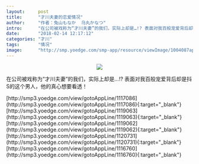 ```yaml
---
layout:     post
title:      "才川夫妻的恋爱情况"
author:     "作者：兔山もなか  乌丸かなつ"
intro:      "在公司被戏称为“才川夫妻”的我们，实际上却是…!? 表面对我百般宠爱背后却是抖S的这个男人，他的真心想要看透！"
date:       "2018-02-14 12:17:12"
categories: "才川"
tags:       "情况"
image:      "http://smp.yoedge.com/smp-app/resource/viewImage/1004087appline.png"
---
```

<div style="text-align: center">
<p><img src="http://smp.yoedge.com/smp-app/resource/viewImage/1004087appline.png"/></p>
</div>
<p class="post-meta">
<span>在公司被戏称为“才川夫妻”的我们，实际上却是…!? 表面对我百般宠爱背后却是抖S的这个男人，他的真心想要看透！</span>
</p>
[http://smp3.yoedge.com/view/gotoAppLine/1117086](http://smp3.yoedge.com/view/gotoAppLine/1117086){:target="_blank"}
[http://smp3.yoedge.com/view/gotoAppLine/1119063](http://smp3.yoedge.com/view/gotoAppLine/1119063){:target="_blank"}
[http://smp3.yoedge.com/view/gotoAppLine/1119062](http://smp3.yoedge.com/view/gotoAppLine/1119062){:target="_blank"}
[http://smp3.yoedge.com/view/gotoAppLine/1120731](http://smp3.yoedge.com/view/gotoAppLine/1120731){:target="_blank"}
[http://smp3.yoedge.com/view/gotoAppLine/1116760](http://smp3.yoedge.com/view/gotoAppLine/1116760){:target="_blank"}


